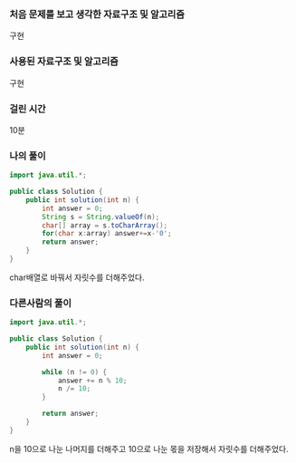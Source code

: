 ### 처음 문제를 보고 생각한 자료구조 및 알고리즘

구현

### 사용된 자료구조 및 알고리즘

구현

### 걸린 시간

10분

### 나의 풀이

```java
import java.util.*;

public class Solution {
    public int solution(int n) {
        int answer = 0;
        String s = String.valueOf(n);
        char[] array = s.toCharArray();
        for(char x:array) answer+=x-'0';
        return answer;
    }
}
```

char배열로 바꿔서 자릿수를 더해주었다.

### 다른사람의 풀이

```java
import java.util.*;

public class Solution {
    public int solution(int n) {
        int answer = 0;

        while (n != 0) {
            answer += n % 10;
            n /= 10;
        }

        return answer;
    }
}
```

n을 10으로 나눈 나머지를 더해주고 10으로 나눈 몫을 저장해서 자릿수를 더해주었다.